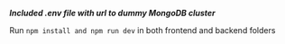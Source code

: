 ***Included .env file with url to dummy MongoDB cluster***

Run ```npm install and npm run dev``` in both frontend and backend folders



